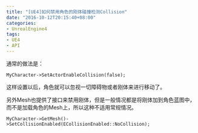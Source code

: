 ```yaml
---
title: "[UE4]如何禁用角色的刚体碰撞检测Collision"
date: "2016-10-12T20:15:40+08:00"
categories:
- UnrealEngine4
tags:
- UE4
- API
---
```


通常的做法是：

    MyCharacter->SetActorEnableCollision(false);

这样设置以后，角色就可以忽视一切障碍物或者刚体来进行移动了。

另外Mesh也提供了接口来禁用刚体，但是一般情况都是将刚体加到角色蓝图中，而不是加载角色的Mesh上，所以这种不适用常规情况。

    MyCharacter->GetMesh()->SetCollisionEnabled(ECollisionEnabled::NoCollision);